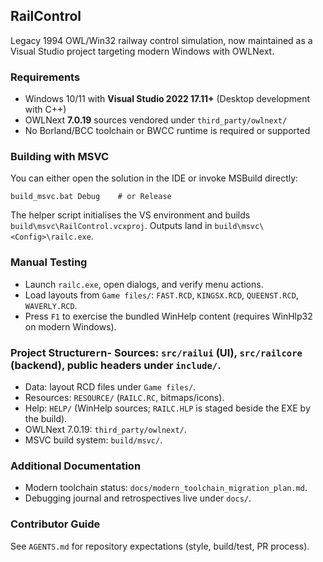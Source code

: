 ﻿## RailControl

Legacy 1994 OWL/Win32 railway control simulation, now maintained as a Visual Studio project targeting modern Windows with OWLNext.

### Requirements
- Windows 10/11 with **Visual Studio 2022 17.11+** (Desktop development with C++)
- OWLNext **7.0.19** sources vendored under `third_party/owlnext/`
- No Borland/BCC toolchain or BWCC runtime is required or supported

### Building with MSVC
You can either open the solution in the IDE or invoke MSBuild directly:

```
build_msvc.bat Debug    # or Release
```

The helper script initialises the VS environment and builds `build\msvc\RailControl.vcxproj`. Outputs land in `build\msvc\<Config>\railc.exe`.

### Manual Testing
- Launch `railc.exe`, open dialogs, and verify menu actions.
- Load layouts from `Game files/`: `FAST.RCD`, `KINGSX.RCD`, `QUEENST.RCD`, `WAVERLY.RCD`.
- Press `F1` to exercise the bundled WinHelp content (requires WinHlp32 on modern Windows).

### Project Structure`r`n- Sources: `src/railui` (UI), `src/railcore` (backend), public headers under `include/`.
- Data: layout RCD files under `Game files/`.
- Resources: `RESOURCE/` (`RAILC.RC`, bitmaps/icons).
- Help: `HELP/` (WinHelp sources; `RAILC.HLP` is staged beside the EXE by the build).
- OWLNext 7.0.19: `third_party/owlnext/`.
- MSVC build system: `build/msvc/`.

### Additional Documentation
- Modern toolchain status: `docs/modern_toolchain_migration_plan.md`.
- Debugging journal and retrospectives live under `docs/`.

### Contributor Guide
See `AGENTS.md` for repository expectations (style, build/test, PR process).



